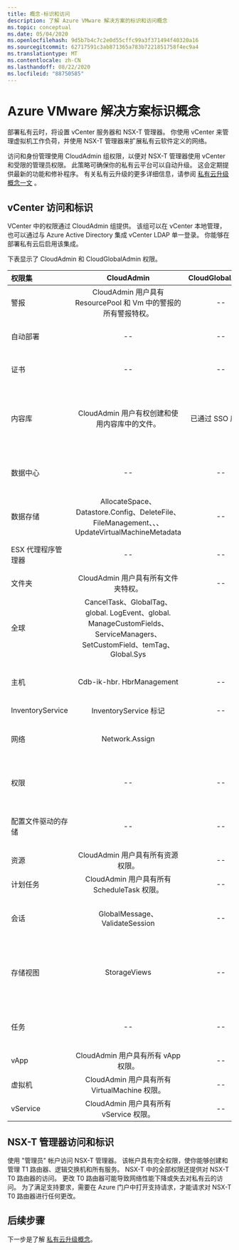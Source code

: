 ```yaml
---
title: 概念-标识和访问
description: 了解 Azure VMware 解决方案的标识和访问概念
ms.topic: conceptual
ms.date: 05/04/2020
ms.openlocfilehash: 9d5b7b4c7c2e0d55cffc99a3f371494f40320a16
ms.sourcegitcommit: 62717591c3ab871365a783b7221851758f4ec9a4
ms.translationtype: MT
ms.contentlocale: zh-CN
ms.lasthandoff: 08/22/2020
ms.locfileid: "88750585"
---
```

# <a name="azure-vmware-solution-identity-concepts"></a>Azure VMware 解决方案标识概念

部署私有云时，将设置 vCenter 服务器和 NSX-T 管理器。 你使用 vCenter 来管理虚拟机工作负荷，并使用 NSX-T 管理器来扩展私有云软件定义的网络。

访问和身份管理使用 CloudAdmin 组权限，以便对 NSX-T 管理器使用 vCenter 和受限的管理员权限。 此策略可确保你的私有云平台可以自动升级。 这会定期提供最新的功能和修补程序。 有关私有云升级的更多详细信息，请参阅 [私有云升级概念一文][concepts-upgrades] 。

## <a name="vcenter-access-and-identity"></a>vCenter 访问和标识

VCenter 中的权限通过 CloudAdmin 组提供。 该组可以在 vCenter 本地管理，也可以通过与 Azure Active Directory 集成 vCenter LDAP 单一登录。 你能够在部署私有云后启用该集成。

下表显示了 CloudAdmin 和 CloudGlobalAdmin 权限。

|  权限集           | CloudAdmin | CloudGlobalAdmin | 评论 |
| :---                     |    :---:   |       :---:      |   :--:  |
|  警报                  | CloudAdmin 用户具有 ResourcePool 和 Vm 中的警报的所有警报特权。     |          --        |  -- |
|  自动部署             |  --  |        --        |  Microsoft 进行主机管理。  |
|  证书            |  --  |        --       |  Microsoft 进行证书管理。  |
|  内容库         | CloudAdmin 用户有权创建和使用内容库中的文件。    |         已通过 SSO 启用。         |  Microsoft 会将内容库中的文件分发到 ESXi 的主机。  |
|  数据中心              |  --  |        --          |  Microsoft 执行所有数据中心操作。  |
|  数据存储               | AllocateSpace、Datastore.Config、DeleteFile、FileManagement、、、UpdateVirtualMachineMetadata     |    --    |   -- |
|  ESX 代理程序管理器       |  --  |         --       |  Microsoft 执行所有操作。  |
|  文件夹                  |  CloudAdmin 用户具有所有文件夹特权。     |  --  |  --  |
|  全球                  |  CancelTask、GlobalTag、global. LogEvent、global. ManageCustomFields、ServiceManagers、SetCustomField、temTag、Global.Sys         |                  |    |
|  主机                    |  Cdb-ik-hbr. HbrManagement      |        --          |  Microsoft 执行所有其他主机操作。  |
|  InventoryService        |  InventoryService 标记      |        --          |  --  |
|  网络                 |  Network.Assign    |                  |  Microsoft 执行所有其他网络操作。  |
|  权限             |  --  |        --       |  Microsoft 执行所有权限操作。  |
|  配置文件驱动的存储  |  --  |        --       |  Microsoft 执行所有配置文件操作。  |
|  资源                |  CloudAdmin 用户具有所有资源权限。        |      --       | --   |
|  计划任务          |  CloudAdmin 用户具有所有 ScheduleTask 权限。   |   --   | -- |
|  会话                |  GlobalMessage、ValidateSession      |   --   |  Microsoft 执行所有其他会话操作。  |
|  存储视图           |  StorageViews   |        --          |  Microsoft 执行所有其他存储视图操作 (配置服务) 。  |
|  任务                   |  --  |  --   |  Microsoft 管理管理任务的扩展。  |
|  vApp                    |  CloudAdmin 用户具有所有 vApp 权限。  |  --  |  --  |
|  虚拟机         |  CloudAdmin 用户具有所有 VirtualMachine 权限。  |  --  |  --  |
|  vService                |  CloudAdmin 用户具有所有 vService 权限。  |  --  |  --  |

## <a name="nsx-t-manager-access-and-identity"></a>NSX-T 管理器访问和标识

使用 "管理员" 帐户访问 NSX-T 管理器。 该帐户具有完全权限，使你能够创建和管理 T1 路由器、逻辑交换机和所有服务。 NSX-T 中的全部权限还提供对 NSX-T T0 路由器的访问。 更改 T0 路由器可能导致网络性能下降或失去对私有云的访问。 为了满足支持要求，需要在 Azure 门户中打开支持请求，才能请求对 NSX-T T0 路由器进行任何更改。
  
## <a name="next-steps"></a>后续步骤

下一步是了解 [私有云升级概念][concepts-upgrades]。

<!-- LINKS - external -->

<!-- LINKS - internal -->
[concepts-upgrades]: ./concepts-upgrades.md